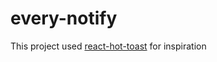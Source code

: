 # every-notify





This project used [react-hot-toast](https://github.com/timolins/react-hot-toast) for inspiration
